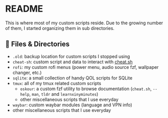 # README

This is where most of my custom scripts reside.
Due to the growing number of them, I started organizing them in sub directories.

## 📂 Files & Directories

- `.old`: backup location for custom scripts I stopped using
- `cheat-sh`: custom script and data to interact with [cheat.sh](https://cheat.sh)
- `rofi`: my custom rofi menus (power menu, audio source fzf, wallpaper changer, etc.)
- `sqlite`: a small collection of handy QOL scripts for SQLite
- `tmux`: all of my tmux related custom scripts
    - `oskour`: a custom fzf utility to browse documentation (`cheat.sh`, `--help`, `man`, `tldr` and `learnxinyminutes`)
    - other miscellaneous scripts that I use everyday
- `waybar`: custom waybar modules (language and VPN info)
- other miscellaneous scripts that I use everyday
